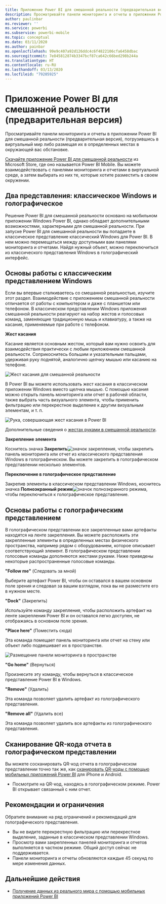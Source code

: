 ```yaml
---
title: Приложение Power BI для смешанной реальности (предварительная версия)
description: Просматривайте панели мониторинга и отчеты в приложении Power BI для смешанной реальности (предварительная версия), погрузившись в виртуальный мир или работая в контексте окружающей вас обстановки.
author: paulinbar
ms.reviewer: ''
ms.service: powerbi
ms.subservice: powerbi-mobile
ms.topic: conceptual
ms.date: 03/11/2020
ms.author: painbar
ms.openlocfilehash: 99e9c407a92d126ddc4c6f4822106cfa6458dbac
ms.sourcegitcommit: 7e845812874b3347bcf87ca642c66bed298b244a
ms.translationtype: HT
ms.contentlocale: ru-RU
ms.lasthandoff: 03/13/2020
ms.locfileid: "79205925"
---
```

# <a name="power-bi-for-mixed-reality-app-preview"></a>Приложение Power BI для смешанной реальности (предварительная версия)
Просматривайте панели мониторинга и отчеты в приложении Power BI для смешанной реальности (предварительная версия), погрузившись в виртуальный мир либо размещая их в определенных местах в окружающей вас обстановке. 

[Скачайте приложение Power BI для смешанной реальности](https://www.microsoft.com/p/power-bi-mobile/9nblgggzlxn1?activetab=pivot%3aoverviewtab) из Microsoft Store, где оно называется Power BI Mobile. Вы можете взаимодействовать с панелями мониторинга и отчетами в виртуальной среде, а затем выбирать из них те, которые хотите разместить в своем окружении. 

## <a name="two-views-windows-classic-and-holographic"></a>Два представления: классическое Windows и голографическое

Решение Power BI для смешанной реальности основано на мобильном приложении Windows Power BI, однако обладает дополнительными возможностями, характерными для смешанной реальности. При запуске Power BI для смешанной реальности вы попадаете в классическое представление классический Windows для Power BI. В нем можно перемещаться между доступными вам панелями мониторинга и отчетами. Найдя нужный объект, можно переключиться из классического представления Windows в голографический интерфейс. 


## <a name="windows-classic-view-basics"></a>Основы работы с классическим представлением Windows

Если вы впервые сталкиваетесь со смешанной реальностью, изучите этот раздел. Взаимодействие с приложением смешанной реальности отличается от работы с компьютером и даже с планшетом или телефоном. В классическом представлении Windows приложения смешанной реальности реагируют на набор жестов и голосовых команд, заменяющие традиционную мышь и клавиатуру, а также на касания, применяемые при работе с телефоном. 

**Жест касания**

Касание является основным жестом, который вам нужно освоить для взаимодействия практически с любым приложением смешанной реальности. Соприкоснитесь большим и указательным пальцами, удерживая руку поднятой, аналогично щелчку мышью или касанию на телефоне.  

![Жест касания для смешанной реальности](./media/mobile-mixed-reality-app/power-bi-hololens-airtap.png)

В Power BI вы можете использовать жест касания в классическом приложении Windows вместо щелчка мышью. С помощью касания можно открыть панель мониторинга или отчет в рабочей области, также выбрать часть визуального элемента, чтобы применить фильтрацию или перекрестное выделение к другим визуальным элементам, и т. п.

![Рука, совершающая жест касания в Power BI](./media/mobile-mixed-reality-app/power-bi-hololens-airtap-hand.png) 

Дополнительные сведения о [жестах руками в смешанной реальности](https://developer.microsoft.com/windows/mixed-reality/gestures).

**Закрепление элемента** 

Коснитесь значка **Закрепить**![значок закрепления](./media/mobile-mixed-reality-app/power-bi-hololens-pin.png), чтобы закрепить панель мониторинга или отчет из классического представления Windows в голографическом. Вы можете закрепить в голографическом представлении несколько элементов. 

**Переключение в голографическое представление**

Закрепив элементы в классическом представлении Windows, коснитесь значка **Полноэкранный режим**![значок полноэкранного режима](./media/mobile-mixed-reality-app/power-bi-hololens-fullscreen.png), чтобы переключиться к голографическое представление. 


## <a name="holographic-view-basics"></a>Основы работы с голографическим представлением

В голографическом представлении все закрепленные вами артефакты находятся на ленте закрепления. Вы можете расположить эти закрепленные элементы в определенных местах физического пространства, например рядом с оборудованием, которое описывает соответствующий элемент. В голографическом представлении голосовые команды дополняются жестами руками. Ниже приведены некоторые распространенные голосовые команды.

**"Follow me"** (Следовать за мной) 

Выберите артефакт Power BI, чтобы он оставался в вашем основном поле зрения и следовал за вашим взглядом, пока вы не разместите его в нужном месте.

**"Dock"** (Закрепить) 

Используйте команду закрепления, чтобы расположить артефакт на ленте закрепления Power BI и он оставался легко доступен, не отображаясь в основном поле зрения.

**"Place here"** (Поместить сюда)

Эта команда помещает панель мониторинга или отчет на стену или объект либо подвешивает их в пространстве.

![Размещение панели мониторинга в пространстве](./media/mobile-mixed-reality-app/power-bi-hololens-place-visuals.png)

**"Go home"** (Вернуться)

Произнесите эту команду, чтобы вернуться в классическое представление Power BI в Windows. 

**"Remove"** (Удалить)

Эта команда позволяет удалить артефакт из голографического представления.

**"Remove all"** (Удалить все) 

Эта команда позволяет удалить все артефакты из голографического представления.


## <a name="scan-a-report-qr-code-in-holographic-view"></a>Сканирование QR-кода отчета в голографическом представлении

Вы можете сосканировать QR-код отчета в голографическом представлении точно так же, как [сканировать QR-коды с помощью мобильных приложений Power BI](mobile-apps-qr-code.md) для iPhone и Android.

- Посмотрите на QR-код, находясь в голографическом режиме. Power BI открывает связанный с ним отчет.

## <a name="limitations-and-considerations"></a>Рекомендации и ограничения

Обратите внимание на ряд ограничений и рекомендаций для голографического представления.

- Вы не видите перекрестную фильтрацию или перекрестное выделение, заданные в классическом представлении Windows.
- Просмотр вами закрепленных панелей мониторинга и отчетов выполняется в частном режиме. Общий доступ сейчас не поддерживается.
- Панели мониторинга и отчеты обновляются каждые 45 секунд по мере изменения данных.


## <a name="next-steps"></a>Дальнейшие действия

- [Получение данных из реального мира с помощью мобильных приложений Power BI](mobile-apps-data-in-real-world-context.md)

 



